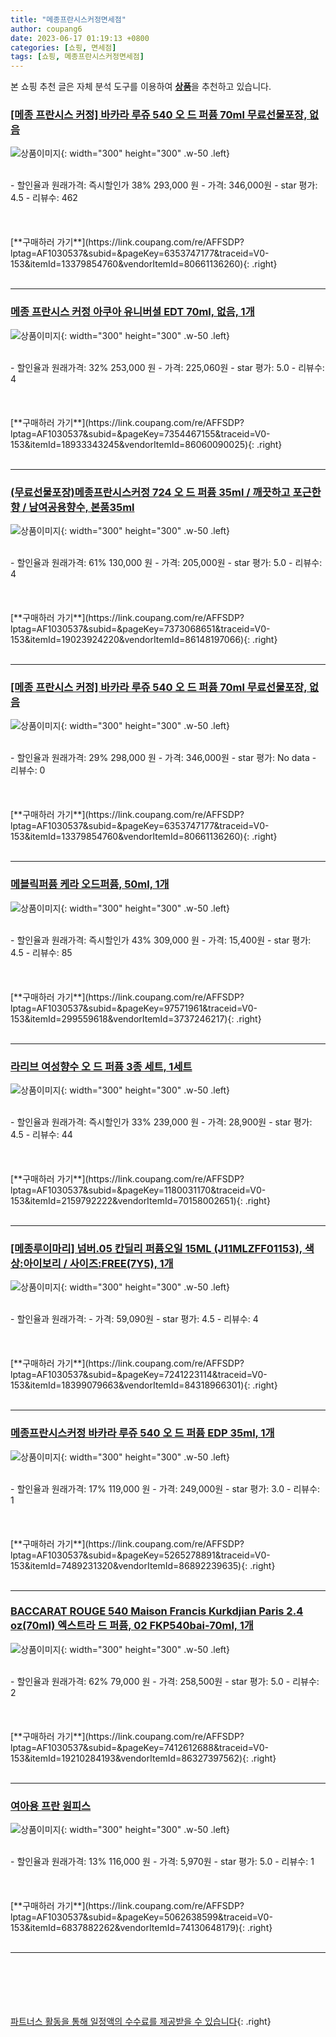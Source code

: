 ```yaml
---
title: "메종프란시스커정면세점"
author: coupang6
date: 2023-06-17 01:19:13 +0800
categories: [쇼핑, 면세점]
tags: [쇼핑, 메종프란시스커정면세점]
---
```


본 쇼핑 추천 글은 자체 분석 도구를 이용하여 [**상품**](https://link.coupang.com/a/bao1ui)을 추천하고 있습니다.

### [[메종 프란시스 커정] 바카라 루쥬 540 오 드 퍼퓸 70ml 무료선물포장, 없음](https://link.coupang.com/re/AFFSDP?lptag=AF1030537&subid=&pageKey=6353747177&traceid=V0-153&itemId=13379854760&vendorItemId=80661136260)

![상품이미지](https://thumbnail6.coupangcdn.com/thumbnails/remote/230x230ex/image/vendor_inventory/7378/73e5e93e1f49f21a0cfc9878440054748bad233bb105d9b9ed477ee2482a.png){: width="300" height="300" .w-50 .left}


<br>
- 할인율과 원래가격: 즉시할인가 38%  293,000   원
- 가격: 346,000원
- star 평가: 4.5
- 리뷰수: 462
<br>
<br>
<br>
<br>
[**구매하러 가기**](https://link.coupang.com/re/AFFSDP?lptag=AF1030537&subid=&pageKey=6353747177&traceid=V0-153&itemId=13379854760&vendorItemId=80661136260){: .right}
<br>
<br>

---

### [메종 프란시스 커정 아쿠아 유니버셜 EDT 70ml, 없음, 1개](https://link.coupang.com/re/AFFSDP?lptag=AF1030537&subid=&pageKey=7354467155&traceid=V0-153&itemId=18933343245&vendorItemId=86060090025)

![상품이미지](https://thumbnail8.coupangcdn.com/thumbnails/remote/230x230ex/image/vendor_inventory/5263/bc96c363d31fb9411fc620044c0a73a52c261dfe8fcfca64ab7d1dd1a803.jpg){: width="300" height="300" .w-50 .left}


<br>
- 할인율과 원래가격: 32%  253,000   원
- 가격: 225,060원
- star 평가: 5.0
- 리뷰수: 4
<br>
<br>
<br>
<br>
[**구매하러 가기**](https://link.coupang.com/re/AFFSDP?lptag=AF1030537&subid=&pageKey=7354467155&traceid=V0-153&itemId=18933343245&vendorItemId=86060090025){: .right}
<br>
<br>

---

### [(무료선물포장)메종프란시스커정 724 오 드 퍼퓸 35ml / 깨끗하고 포근한 향 / 남여공용향수, 본품35ml](https://link.coupang.com/re/AFFSDP?lptag=AF1030537&subid=&pageKey=7373068651&traceid=V0-153&itemId=19023924220&vendorItemId=86148197066)

![상품이미지](https://thumbnail10.coupangcdn.com/thumbnails/remote/230x230ex/image/vendor_inventory/19fc/4952f9da431883bf47887ab0204eba04c8116609621f320061d14f5d28df.jpg){: width="300" height="300" .w-50 .left}


<br>
- 할인율과 원래가격: 61%  130,000   원
- 가격: 205,000원
- star 평가: 5.0
- 리뷰수: 4
<br>
<br>
<br>
<br>
[**구매하러 가기**](https://link.coupang.com/re/AFFSDP?lptag=AF1030537&subid=&pageKey=7373068651&traceid=V0-153&itemId=19023924220&vendorItemId=86148197066){: .right}
<br>
<br>

---

### [[메종 프란시스 커정] 바카라 루쥬 540 오 드 퍼퓸 70ml 무료선물포장, 없음](https://link.coupang.com/re/AFFSDP?lptag=AF1030537&subid=&pageKey=6353747177&traceid=V0-153&itemId=13379854760&vendorItemId=80661136260)

![상품이미지](https://thumbnail6.coupangcdn.com/thumbnails/remote/230x230ex/image/vendor_inventory/7378/73e5e93e1f49f21a0cfc9878440054748bad233bb105d9b9ed477ee2482a.png){: width="300" height="300" .w-50 .left}


<br>
- 할인율과 원래가격: 29%  298,000   원
- 가격: 346,000원
- star 평가: No data
- 리뷰수: 0
<br>
<br>
<br>
<br>
[**구매하러 가기**](https://link.coupang.com/re/AFFSDP?lptag=AF1030537&subid=&pageKey=6353747177&traceid=V0-153&itemId=13379854760&vendorItemId=80661136260){: .right}
<br>
<br>

---

### [메블릭퍼퓸 케라 오드퍼퓸, 50ml, 1개](https://link.coupang.com/re/AFFSDP?lptag=AF1030537&subid=&pageKey=97571961&traceid=V0-153&itemId=299559618&vendorItemId=3737246217)

![상품이미지](https://thumbnail6.coupangcdn.com/thumbnails/remote/230x230ex/image/retail/images/1152286708175061-caf1a78e-f2e2-4e7e-86b5-7b1eda9a973d.jpg){: width="300" height="300" .w-50 .left}


<br>
- 할인율과 원래가격: 즉시할인가 43%  309,000   원
- 가격: 15,400원
- star 평가: 4.5
- 리뷰수: 85
<br>
<br>
<br>
<br>
[**구매하러 가기**](https://link.coupang.com/re/AFFSDP?lptag=AF1030537&subid=&pageKey=97571961&traceid=V0-153&itemId=299559618&vendorItemId=3737246217){: .right}
<br>
<br>

---

### [라리브 여성향수 오 드 퍼퓸 3종 세트, 1세트](https://link.coupang.com/re/AFFSDP?lptag=AF1030537&subid=&pageKey=1180031170&traceid=V0-153&itemId=2159792222&vendorItemId=70158002651)

![상품이미지](https://thumbnail8.coupangcdn.com/thumbnails/remote/230x230ex/image/retail/images/167011831765688-ef0158d7-78a9-4978-9b81-7cd41e78a88d.jpg){: width="300" height="300" .w-50 .left}


<br>
- 할인율과 원래가격: 즉시할인가 33%  239,000   원
- 가격: 28,900원
- star 평가: 4.5
- 리뷰수: 44
<br>
<br>
<br>
<br>
[**구매하러 가기**](https://link.coupang.com/re/AFFSDP?lptag=AF1030537&subid=&pageKey=1180031170&traceid=V0-153&itemId=2159792222&vendorItemId=70158002651){: .right}
<br>
<br>

---

### [[메종루이마리] 넘버.05 칸딜리 퍼퓸오일 15ML (J11MLZFF01153), 색상:아이보리 / 사이즈:FREE(7Y5), 1개](https://link.coupang.com/re/AFFSDP?lptag=AF1030537&subid=&pageKey=7241223114&traceid=V0-153&itemId=18399079663&vendorItemId=84318966301)

![상품이미지](https://thumbnail8.coupangcdn.com/thumbnails/remote/230x230ex/image/vendor_inventory/790e/a8c9fa2a0ce501ecf52e597c271b51ee1702b66e259d3fbd028acb1dde68.jpg){: width="300" height="300" .w-50 .left}


<br>
- 할인율과 원래가격: 
- 가격: 59,090원
- star 평가: 4.5
- 리뷰수: 4
<br>
<br>
<br>
<br>
[**구매하러 가기**](https://link.coupang.com/re/AFFSDP?lptag=AF1030537&subid=&pageKey=7241223114&traceid=V0-153&itemId=18399079663&vendorItemId=84318966301){: .right}
<br>
<br>

---

### [메종프란시스커정 바카라 루쥬 540 오 드 퍼퓸 EDP 35ml, 1개](https://link.coupang.com/re/AFFSDP?lptag=AF1030537&subid=&pageKey=5265278891&traceid=V0-153&itemId=7489231320&vendorItemId=86892239635)

![상품이미지](https://thumbnail6.coupangcdn.com/thumbnails/remote/230x230ex/image/vendor_inventory/9a3f/5d5bc209fb67e67ed5298831d48e01eaef77bec86660e963a3e8bd68e13f.jpg){: width="300" height="300" .w-50 .left}


<br>
- 할인율과 원래가격: 17%  119,000   원
- 가격: 249,000원
- star 평가: 3.0
- 리뷰수: 1
<br>
<br>
<br>
<br>
[**구매하러 가기**](https://link.coupang.com/re/AFFSDP?lptag=AF1030537&subid=&pageKey=5265278891&traceid=V0-153&itemId=7489231320&vendorItemId=86892239635){: .right}
<br>
<br>

---

### [BACCARAT ROUGE 540 Maison Francis Kurkdjian Paris 2.4 oz(70ml) 엑스트라 드 퍼퓸, 02 FKP540bai-70ml, 1개](https://link.coupang.com/re/AFFSDP?lptag=AF1030537&subid=&pageKey=7412612688&traceid=V0-153&itemId=19210284193&vendorItemId=86327397562)

![상품이미지](https://thumbnail7.coupangcdn.com/thumbnails/remote/230x230ex/image/vendor_inventory/c4a8/f1b092e3661e9a493c7c9a766d847b7ddb54c3273d79ab1d1e75b7fbe398.JPG){: width="300" height="300" .w-50 .left}


<br>
- 할인율과 원래가격: 62%  79,000   원
- 가격: 258,500원
- star 평가: 5.0
- 리뷰수: 2
<br>
<br>
<br>
<br>
[**구매하러 가기**](https://link.coupang.com/re/AFFSDP?lptag=AF1030537&subid=&pageKey=7412612688&traceid=V0-153&itemId=19210284193&vendorItemId=86327397562){: .right}
<br>
<br>

---

### [여아용 프란 원피스](https://link.coupang.com/re/AFFSDP?lptag=AF1030537&subid=&pageKey=5062638599&traceid=V0-153&itemId=6837882262&vendorItemId=74130648179)

![상품이미지](https://thumbnail9.coupangcdn.com/thumbnails/remote/230x230ex/image/rs_quotation_api/8zudqfid/8981fe381ca448468e0324aae8974855.jpg){: width="300" height="300" .w-50 .left}


<br>
- 할인율과 원래가격: 13%  116,000   원
- 가격: 5,970원
- star 평가: 5.0
- 리뷰수: 1
<br>
<br>
<br>
<br>
[**구매하러 가기**](https://link.coupang.com/re/AFFSDP?lptag=AF1030537&subid=&pageKey=5062638599&traceid=V0-153&itemId=6837882262&vendorItemId=74130648179){: .right}
<br>
<br>

---
<br><br><br><br><br> [파트너스 활동을 통해 일정액의 수수료를 제공받을 수 있습니다](https://link.coupang.com/a/bao1ui){: .right}